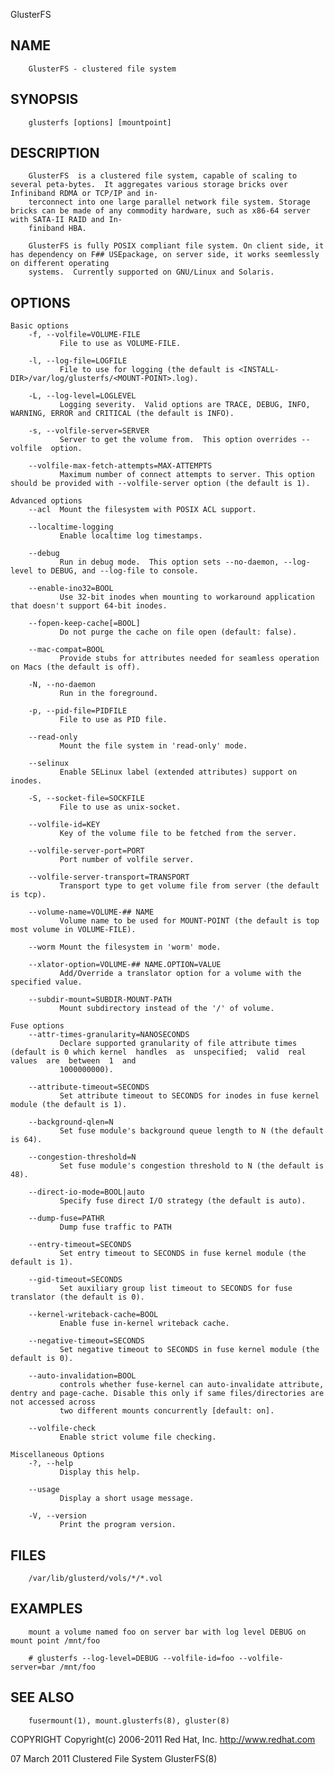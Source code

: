   GlusterFS
 
## NAME
        GlusterFS - clustered file system
 
## SYNOPSIS
        glusterfs [options] [mountpoint]
 
## DESCRIPTION
        GlusterFS  is a clustered file system, capable of scaling to several peta-bytes.  It aggregates various storage bricks over Infiniband RDMA or TCP/IP and in‐
        terconnect into one large parallel network file system. Storage bricks can be made of any commodity hardware, such as x86-64 server with SATA-II RAID and In‐
        finiband HBA.
 
        GlusterFS is fully POSIX compliant file system. On client side, it has dependency on F## USEpackage, on server side, it works seemlessly on different operating
        systems.  Currently supported on GNU/Linux and Solaris.
 
## OPTIONS
    Basic options
        -f, --volfile=VOLUME-FILE
               File to use as VOLUME-FILE.
 
        -l, --log-file=LOGFILE
               File to use for logging (the default is <INSTALL-DIR>/var/log/glusterfs/<MOUNT-POINT>.log).
 
        -L, --log-level=LOGLEVEL
               Logging severity.  Valid options are TRACE, DEBUG, INFO, WARNING, ERROR and CRITICAL (the default is INFO).
 
        -s, --volfile-server=SERVER
               Server to get the volume from.  This option overrides --volfile  option.
 
        --volfile-max-fetch-attempts=MAX-ATTEMPTS
               Maximum number of connect attempts to server. This option should be provided with --volfile-server option (the default is 1).
 
    Advanced options
        --acl  Mount the filesystem with POSIX ACL support.
 
        --localtime-logging
               Enable localtime log timestamps.
 
        --debug
               Run in debug mode.  This option sets --no-daemon, --log-level to DEBUG, and --log-file to console.
 
        --enable-ino32=BOOL
               Use 32-bit inodes when mounting to workaround application that doesn't support 64-bit inodes.
 
        --fopen-keep-cache[=BOOL]
               Do not purge the cache on file open (default: false).
 
        --mac-compat=BOOL
               Provide stubs for attributes needed for seamless operation on Macs (the default is off).
 
        -N, --no-daemon
               Run in the foreground.
 
        -p, --pid-file=PIDFILE
               File to use as PID file.
 
        --read-only
               Mount the file system in 'read-only' mode.
 
        --selinux
               Enable SELinux label (extended attributes) support on inodes.
 
        -S, --socket-file=SOCKFILE
               File to use as unix-socket.
 
        --volfile-id=KEY
               Key of the volume file to be fetched from the server.
 
        --volfile-server-port=PORT
               Port number of volfile server.
 
        --volfile-server-transport=TRANSPORT
               Transport type to get volume file from server (the default is tcp).
 
        --volume-name=VOLUME-## NAME
               Volume name to be used for MOUNT-POINT (the default is top most volume in VOLUME-FILE).
 
        --worm Mount the filesystem in 'worm' mode.
 
        --xlator-option=VOLUME-## NAME.OPTION=VALUE
               Add/Override a translator option for a volume with the specified value.
 
        --subdir-mount=SUBDIR-MOUNT-PATH
               Mount subdirectory instead of the '/' of volume.
 
    Fuse options
        --attr-times-granularity=NANOSECONDS
               Declare supported granularity of file attribute times (default is 0 which kernel  handles  as  unspecified;  valid  real  values  are  between  1  and
               1000000000).
 
        --attribute-timeout=SECONDS
               Set attribute timeout to SECONDS for inodes in fuse kernel module (the default is 1).
 
        --background-qlen=N
               Set fuse module's background queue length to N (the default is 64).
 
        --congestion-threshold=N
               Set fuse module's congestion threshold to N (the default is 48).
 
        --direct-io-mode=BOOL|auto
               Specify fuse direct I/O strategy (the default is auto).
 
        --dump-fuse=PATHR
               Dump fuse traffic to PATH
 
        --entry-timeout=SECONDS
               Set entry timeout to SECONDS in fuse kernel module (the default is 1).
 
        --gid-timeout=SECONDS
               Set auxiliary group list timeout to SECONDS for fuse translator (the default is 0).
 
        --kernel-writeback-cache=BOOL
               Enable fuse in-kernel writeback cache.
 
        --negative-timeout=SECONDS
               Set negative timeout to SECONDS in fuse kernel module (the default is 0).
 
        --auto-invalidation=BOOL
               controls whether fuse-kernel can auto-invalidate attribute, dentry and page-cache. Disable this only if same files/directories are not accessed across
               two different mounts concurrently [default: on].
 
        --volfile-check
               Enable strict volume file checking.
 
    Miscellaneous Options
        -?, --help
               Display this help.
 
        --usage
               Display a short usage message.
 
        -V, --version
               Print the program version.
 
## FILES
        /var/lib/glusterd/vols/*/*.vol
 
## EXAMPLES
        mount a volume named foo on server bar with log level DEBUG on mount point /mnt/foo
 
        # glusterfs --log-level=DEBUG --volfile-id=foo --volfile-server=bar /mnt/foo
 
## SEE ALSO
        fusermount(1), mount.glusterfs(8), gluster(8)
 
 COPYRIGHT
        Copyright(c) 2006-2011  Red Hat, Inc.  <http://www.redhat.com>
 
 07 March 2011                                                           Clustered File System                                                           GlusterFS(8)
